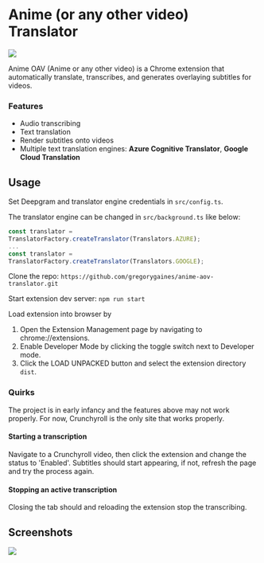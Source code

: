 # Anime (or any other video) Translator

<img src="https://github.com/gregorygaines/anime-aov-translator/blob/master/img/anime_oav_banner.png" />

Anime OAV (Anime or any other video) is a Chrome extension that automatically translate, transcribes, and generates overlaying subtitles for videos.

### Features
- Audio transcribing
- Text translation
- Render subtitles onto videos
- Multiple text translation engines: **Azure Cognitive Translator**, **Google Cloud Translation**

## Usage
Set Deepgram and translator engine credentials in `src/config.ts`.

The translator engine can be changed in `src/background.ts` like below:
```javascript
const translator = 
TranslatorFactory.createTranslator(Translators.AZURE);
...
const translator = 
TranslatorFactory.createTranslator(Translators.GOOGLE);
```

Clone the repo:
`https://github.com/gregorygaines/anime-aov-translator.git`

Start extension dev server:
`npm run start`

Load extension into browser by
1. Open the Extension Management page by navigating to chrome://extensions.
2. Enable Developer Mode by clicking the toggle switch next to Developer mode.
3. Click the LOAD UNPACKED button and select the extension directory `dist`.

### Quirks

The project is in early infancy and the features above may not work properly.
For now, Crunchyroll is the only site that works properly.

#### Starting a transcription
Navigate to a Crunchyroll video, then click the extension and change the status to 'Enabled'.
Subtitles should start appearing, if not, refresh the page and try the process again.

#### Stopping an active transcription
Closing the tab should and reloading the extension stop the transcribing.

## Screenshots
<img src="https://media.giphy.com/media/DBCzvE37hDRvg6sN3b/giphy.gif">


